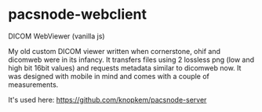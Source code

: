 # pacsnode-webclient
DICOM WebViewer (vanilla js)

My old custom DICOM viewer written when cornerstone, ohif and dicomweb were in its infancy.
It transfers files using 2 lossless png (low and high bit 16bit values) and requests metadata similar to dicomweb now.
It was designed with mobile in mind and comes with a couple of measurements.

It's used here: https://github.com/knopkem/pacsnode-server
